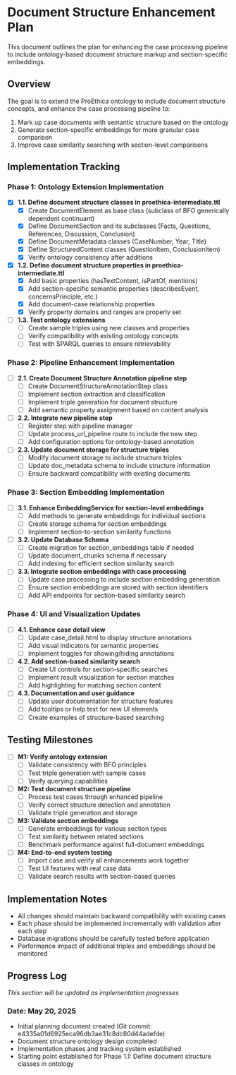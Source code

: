 # Document Structure Enhancement Plan

This document outlines the plan for enhancing the case processing pipeline to include ontology-based document structure markup and section-specific embeddings.

## Overview

The goal is to extend the ProEthica ontology to include document structure concepts, and enhance the case processing pipeline to:

1. Mark up case documents with semantic structure based on the ontology
2. Generate section-specific embeddings for more granular case comparison
3. Improve case similarity searching with section-level comparisons

## Implementation Tracking

### Phase 1: Ontology Extension Implementation

- [x] **1.1. Define document structure classes in proethica-intermediate.ttl**
  - [x] Create DocumentElement as base class (subclass of BFO generically dependent continuant)
  - [x] Define DocumentSection and its subclasses (Facts, Questions, References, Discussion, Conclusion)
  - [x] Define DocumentMetadata classes (CaseNumber, Year, Title)
  - [x] Define StructuredContent classes (QuestionItem, ConclusionItem)
  - [x] Verify ontology consistency after additions

- [x] **1.2. Define document structure properties in proethica-intermediate.ttl**
  - [x] Add basic properties (hasTextContent, isPartOf, mentions)
  - [x] Add section-specific semantic properties (describesEvent, concernsPrinciple, etc.)
  - [x] Add document-case relationship properties
  - [x] Verify property domains and ranges are properly set

- [ ] **1.3. Test ontology extensions**
  - [ ] Create sample triples using new classes and properties
  - [ ] Verify compatibility with existing ontology concepts
  - [ ] Test with SPARQL queries to ensure retrievability

### Phase 2: Pipeline Enhancement Implementation

- [ ] **2.1. Create Document Structure Annotation pipeline step**
  - [ ] Create DocumentStructureAnnotationStep class
  - [ ] Implement section extraction and classification
  - [ ] Implement triple generation for document structure
  - [ ] Add semantic property assignment based on content analysis

- [ ] **2.2. Integrate new pipeline step**
  - [ ] Register step with pipeline manager
  - [ ] Update process_url_pipeline route to include the new step
  - [ ] Add configuration options for ontology-based annotation

- [ ] **2.3. Update document storage for structure triples**
  - [ ] Modify document storage to include structure triples
  - [ ] Update doc_metadata schema to include structure information
  - [ ] Ensure backward compatibility with existing documents

### Phase 3: Section Embedding Implementation

- [ ] **3.1. Enhance EmbeddingService for section-level embeddings**
  - [ ] Add methods to generate embeddings for individual sections
  - [ ] Create storage schema for section embeddings
  - [ ] Implement section-to-section similarity functions

- [ ] **3.2. Update Database Schema**
  - [ ] Create migration for section_embeddings table if needed
  - [ ] Update document_chunks schema if necessary
  - [ ] Add indexing for efficient section similarity search

- [ ] **3.3. Integrate section embeddings with case processing**
  - [ ] Update case processing to include section embedding generation
  - [ ] Ensure section embeddings are stored with section identifiers
  - [ ] Add API endpoints for section-based similarity search

### Phase 4: UI and Visualization Updates

- [ ] **4.1. Enhance case detail view**
  - [ ] Update case_detail.html to display structure annotations
  - [ ] Add visual indicators for semantic properties
  - [ ] Implement toggles for showing/hiding annotations

- [ ] **4.2. Add section-based similarity search**
  - [ ] Create UI controls for section-specific searches
  - [ ] Implement result visualization for section matches
  - [ ] Add highlighting for matching section content

- [ ] **4.3. Documentation and user guidance**
  - [ ] Update user documentation for structure features
  - [ ] Add tooltips or help text for new UI elements
  - [ ] Create examples of structure-based searching

## Testing Milestones

- [ ] **M1: Verify ontology extension**
  - [ ] Validate consistency with BFO principles
  - [ ] Test triple generation with sample cases
  - [ ] Verify querying capabilities

- [ ] **M2: Test document structure pipeline**
  - [ ] Process test cases through enhanced pipeline
  - [ ] Verify correct structure detection and annotation
  - [ ] Validate triple generation and storage

- [ ] **M3: Validate section embeddings**
  - [ ] Generate embeddings for various section types
  - [ ] Test similarity between related sections
  - [ ] Benchmark performance against full-document embeddings

- [ ] **M4: End-to-end system testing**
  - [ ] Import case and verify all enhancements work together
  - [ ] Test UI features with real case data
  - [ ] Validate search results with section-based queries

## Implementation Notes

- All changes should maintain backward compatibility with existing cases
- Each phase should be implemented incrementally with validation after each step
- Database migrations should be carefully tested before application
- Performance impact of additional triples and embeddings should be monitored

## Progress Log

*This section will be updated as implementation progresses*

### Date: May 20, 2025
- Initial planning document created (Git commit: e4335a01d6925eca96db3ae31c8dc80d44adefde)
- Document structure ontology design completed
- Implementation phases and tracking system established
- Starting point established for Phase 1.1: Define document structure classes in ontology
